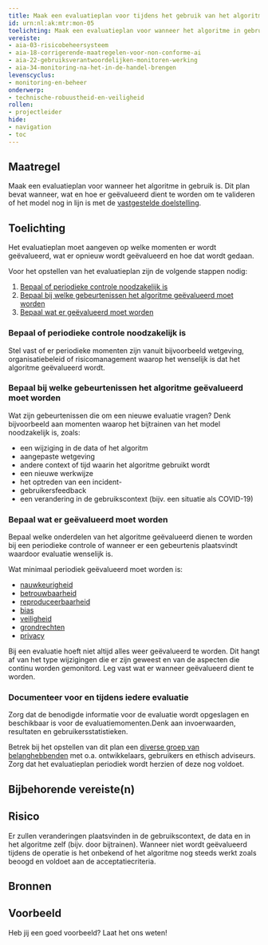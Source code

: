 ```yaml
---
title: Maak een evaluatieplan voor tijdens het gebruik van het algoritme
id: urn:nl:ak:mtr:mon-05
toelichting: Maak een evaluatieplan voor wanneer het algoritme in gebruik is. Dit plan bevat wanneer, wat en hoe er geëvalueerd dient te worden om te valideren of het model nog in lijn is met de vastgestelde doelstelling. 
vereiste:
- aia-03-risicobeheersysteem
- aia-18-corrigerende-maatregelen-voor-non-conforme-ai
- aia-22-gebruiksverantwoordelijken-monitoren-werking
- aia-34-monitoring-na-het-in-de-handel-brengen
levenscyclus:
- monitoring-en-beheer
onderwerp:
- technische-robuustheid-en-veiligheid
rollen:
- projectleider
hide:
- navigation
- toc
---
```


<!-- tags -->

## Maatregel
Maak een evaluatieplan voor wanneer het algoritme in gebruik is. 
Dit plan bevat wanneer, wat en hoe er geëvalueerd dient te worden om te valideren of het model nog in lijn is met de [vastgestelde doelstelling](1-pba-02-formuleren-doelstelling.md). 

## Toelichting
Het evaluatieplan moet aangeven op welke momenten er wordt geëvalueerd, wat er opnieuw wordt geëvalueerd en hoe dat wordt gedaan. 

Voor het opstellen van het evaluatieplan zijn de volgende stappen nodig:

1. [Bepaal of periodieke controle noodzakelijk is](#bepaal-of-periodieke-controle-noodzakelijk-is)
2. [Bepaal bij welke gebeurtenissen het algoritme geëvalueerd moet worden](#bepaal-bij-welke-gebeurtenissen-het-algoritme-geëvalueerd-moet-worden)
3. [Bepaal wat er geëvalueerd moet worden](#bepaal-wat-er-geëvalueerd-moet-worden)

### Bepaal of periodieke controle noodzakelijk is
Stel vast of er periodieke momenten zijn vanuit bijvoorbeeld wetgeving, organisatiebeleid of risicomanagement waarop het wenselijk is dat het algoritme geëvalueerd wordt. 

### Bepaal bij welke gebeurtenissen het algoritme geëvalueerd moet worden
Wat zijn gebeurtenissen die om een nieuwe evaluatie vragen? Denk bijvoorbeeld aan momenten waarop het bijtrainen van het model noodzakelijk is, zoals:

- een wijziging in de data of het algoritm
- aangepaste wetgeving
- andere context of tijd waarin het algoritme gebruikt wordt
- een nieuwe werkwijze
- het optreden van een incident-
- gebruikersfeedback 
- een verandering in de gebruikscontext (bijv. een situatie als COVID-19)  

### Bepaal wat er geëvalueerd moet worden
Bepaal welke onderdelen van het algoritme geëvalueerd dienen te worden bij een periodieke controle of wanneer er een gebeurtenis plaatsvindt waardoor evaluatie wenselijk is.

Wat minimaal periodiek geëvalueerd moet worden is:

- [nauwkeurigheid](5-ver-02-evalueer-nauwkeurigheid.md)
- [betrouwbaarheid](5-ver-06-evalueer-betrouwbaarheid.md)
- [reproduceerbaarheid](4-owk-07-reproduceerbaarheid.md)
- [bias](5-ver-03-biasanalyse.md)
- [veiligheid](#)
- [grondrechten](2-owp-06-afwegen-grondrechten.md)
- [privacy](4-owk-03-privacyrisico.md)

Bij een evaluatie hoeft niet altijd alles weer geëvalueerd te worden. Dit hangt af van het type wijzigingen die er zijn geweest en van de aspecten die continu worden gemonitord. Leg vast wat er wanneer geëvalueerd dient te worden. 

### Documenteer voor en tijdens iedere evaluatie
Zorg dat de benodigde informatie voor de evaluatie wordt opgeslagen en beschikbaar is voor de evaluatiemomenten.Denk aan invoerwaarden, resultaten en gebruikersstatistieken. 

Betrek bij het opstellen van dit plan een [diverse groep van belanghebbenden](1-pba-04-betrek-belanghebbenden.md) met o.a. ontwikkelaars, gebruikers en ethisch adviseurs. Zorg dat het evaluatieplan periodiek wordt herzien of deze nog voldoet.  

## Bijbehorende vereiste(n)

<!-- list_vereisten_on_maatregelen_page -->

## Risico
Er zullen veranderingen plaatsvinden in de gebruikscontext, de data en in het algoritme zelf (bijv. door bijtrainen). Wanneer niet wordt geëvalueerd tijdens de operatie is het onbekend of het algoritme nog steeds werkt zoals beoogd en voldoet aan de acceptatiecriteria. 

## Bronnen


## Voorbeeld

Heb jij een goed voorbeeld? Laat het ons weten!


